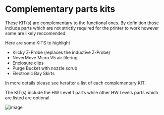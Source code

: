 # Complementary parts kits

These KIT(s) are complementary to the functional ones.
By definition those include parts which are not strictly required for the printer to work however some are likely reccomended 

Here are some KITS to highlight
- Klicky Z-Probe (replaces the inductive Z-Probe)
- NeverMove Micro V5 air filering
- Enclosure clips
- Purge Bucket with nozzle scrub
- Electronic Bay Skirts

In more details please see herafter a list of each complementary KIT.

The KIT(s) include the HW Level 1 parts
while other HW Levels parts which are listed are optional 

![image](https://user-images.githubusercontent.com/76037248/139701019-01320a48-7012-4c14-8092-c6a9b7f5829e.png)
